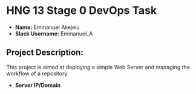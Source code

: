 # HNG 13 Stage 0 DevOps Task

* **Name:** Emmanuel Akejelu
* **Slack Username:** Emmanuel_A

## Project Description:
This project is aimed at deploying a simple Web Server and managing the workflow of a repository.

* **Server IP/Domain**

